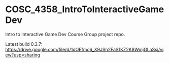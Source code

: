 # COSC_4358_IntroToInteractiveGameDev
Intro to Interactive Game Dev Course Group project repo.

Latest build 0.3.7:  
https://drive.google.com/file/d/1dOEfmc6_X9JSh2FaS1KZ2K8WmjGLaSsj/view?usp=sharing
